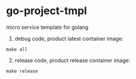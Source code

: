 # go-project-tmpl
micro service template for golang

1. debug code, product latest container image:
``` 
make all 
```

2. release code, product release container image:
```
make release
```
